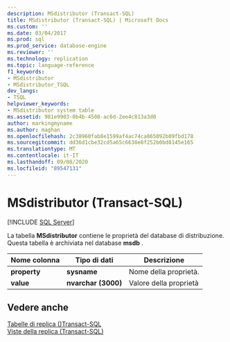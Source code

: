 ```yaml
---
description: MSdistributor (Transact-SQL)
title: MSdistributor (Transact-SQL) | Microsoft Docs
ms.custom: ''
ms.date: 03/04/2017
ms.prod: sql
ms.prod_service: database-engine
ms.reviewer: ''
ms.technology: replication
ms.topic: language-reference
f1_keywords:
- MSdistributor
- MSdistributor_TSQL
dev_langs:
- TSQL
helpviewer_keywords:
- MSdistributor system table
ms.assetid: 981e9903-0b4b-4508-ac6d-2ee4c813a3d0
author: markingmyname
ms.author: maghan
ms.openlocfilehash: 2c38960fab8e1599af4ac74ca865092b09fbd178
ms.sourcegitcommit: dd36d1cbe32cd5a65c6638e8f252b0bd8145e165
ms.translationtype: MT
ms.contentlocale: it-IT
ms.lasthandoff: 09/08/2020
ms.locfileid: "89547131"
---
```

# <a name="msdistributor-transact-sql"></a>MSdistributor (Transact-SQL)
[!INCLUDE [SQL Server](../../includes/applies-to-version/sqlserver.md)]

  La tabella **MSdistributor** contiene le proprietà del database di distribuzione. Questa tabella è archiviata nel database **msdb** .  
  
|Nome colonna|Tipo di dati|Descrizione|  
|-----------------|---------------|-----------------|  
|**property**|**sysname**|Nome della proprietà.|  
|**value**|**nvarchar (3000)**|Valore della proprietà|  
  
## <a name="see-also"></a>Vedere anche  
 [Tabelle di replica &#40;&#41;Transact-SQL ](../../relational-databases/system-tables/replication-tables-transact-sql.md)   
 [Viste della replica &#40;Transact-SQL&#41;](../../relational-databases/system-views/replication-views-transact-sql.md)  
  
  
